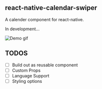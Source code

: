## react-native-calendar-swiper

A calender component for react-native.

In development...

![Demo gif](https://github.com/christopherdro/react-native-calendar-swiper/blob/master/demo.gif)

## TODOS

- [ ] Build out as reusable component
- [ ] Custom Props
- [ ] Language Support
- [ ] Styling options
